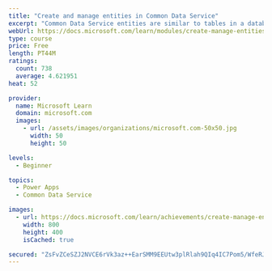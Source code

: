 ```yaml
---
title: "Create and manage entities in Common Data Service"
excerpt: "Common Data Service entities are similar to tables in a database. Every instance of a Common Data Service database includes a base set of entities that provide structure for data that is commonly used by business applications."
webUrl: https://docs.microsoft.com/learn/modules/create-manage-entities/
type: course
price: Free
length: PT44M
ratings:
  count: 738
  average: 4.621951
heat: 52

provider:
  name: Microsoft Learn
  domain: microsoft.com
  images:
    - url: /assets/images/organizations/microsoft.com-50x50.jpg
      width: 50
      height: 50

levels:
  - Beginner

topics:
  - Power Apps
  - Common Data Service

images:
  - url: https://docs.microsoft.com/learn/achievements/create-manage-entities-social.png
    width: 800
    height: 400
    isCached: true

secured: "ZsFvZCeSZJ2NVCE6rVk3az++EarSMM9EEUtw3plRlah9QIq4IC7Pom5/WfeRJ2Wb85mZQuY2XP+0DywsUEfiVqfOOzllZkrRc6XxrGu5eFNZwC/Khor4v9mCZmhMXEyPfos5x6Bc2g3jnN6D0OLuufRptoSdVC0mFIdShxtX6OR2nvish9h+BHcUS4LLCwKSMBm+t9m9DkmVVNGmMANLMG1zFBuAtURi44ll3m63D7jXWJe28rV0OpmWUv+4zWFWg7ntBzNYGAJ/cOEcBocIZgQZUp7pHSPGWof4ONKjTox3QnyoUjrip5Vi5XEKGED9vtuBJm60PvAXRhGydUcajb+/n9iPu7WsnoCEhVMhMXN4Bd3seX3PP/fntbgGiH41sDGLBM1FNMsd7i0zpH5GuSqSooB7RA2IIaH69dtN2rc=;HOFZo2HxHg7T4tgs8qb08A=="
---
```


